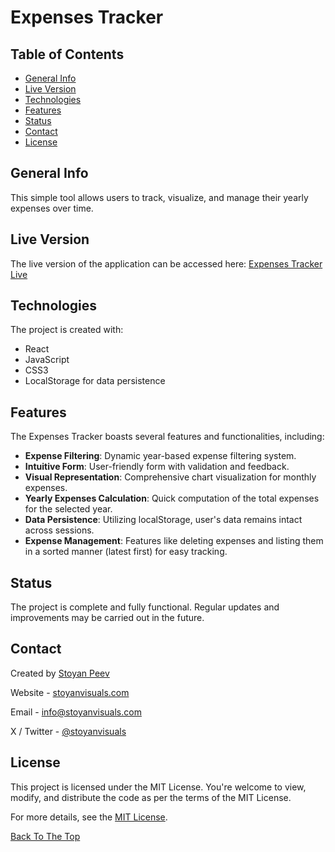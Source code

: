 # Expenses Tracker

## Table of Contents

- [General Info](#general-info)
- [Live Version](#live-version)
- [Technologies](#technologies)
- [Features](#features)
- [Status](#status)
- [Contact](#contact)
- [License](#license)

## General Info

This simple tool allows users to track, visualize, and manage their yearly expenses over time.

## Live Version

The live version of the application can be accessed here: [Expenses Tracker Live](https://yearlyexpensestracker.netlify.app/)

## Technologies

The project is created with:

- React
- JavaScript
- CSS3
- LocalStorage for data persistence

## Features

The Expenses Tracker boasts several features and functionalities, including:

- **Expense Filtering**: Dynamic year-based expense filtering system.
- **Intuitive Form**: User-friendly form with validation and feedback.
- **Visual Representation**: Comprehensive chart visualization for monthly expenses.
- **Yearly Expenses Calculation**: Quick computation of the total expenses for the selected year.
- **Data Persistence**: Utilizing localStorage, user's data remains intact across sessions.
- **Expense Management**: Features like deleting expenses and listing them in a sorted manner (latest first) for easy tracking.

## Status

The project is complete and fully functional. Regular updates and improvements may be carried out in the future.

## Contact

Created by [Stoyan Peev](https://stoyanvisuals.com/)

Website - [stoyanvisuals.com](https://stoyanvisuals.com/)

Email - [info@stoyanvisuals.com](mailto:info@stoyanvisuals.com)

X / Twitter - [@stoyanvisuals](https://twitter.com/stoyanvisuals)

## License

This project is licensed under the MIT License. You're welcome to view, modify, and distribute the code as per the terms of the MIT License.

For more details, see the [MIT License](https://opensource.org/licenses/MIT).

[Back To The Top](#expenses-tracker)
